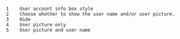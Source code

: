        1	User account info box style
       2	Choose whether to show the user name and/or user picture.
       3	Hide
       4	User picture only
       5	User picture and user name
